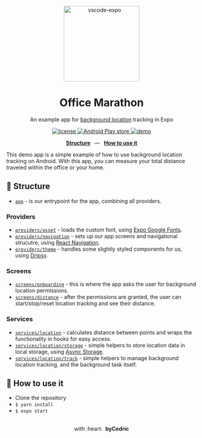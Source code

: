 <div align="center">
  <br/>
  <img src="https://raw.githubusercontent.com/byCedric/office-marathon/main/assets/icon.png" alt="vscode-expo" width="200">
  <br />
  <h1>Office Marathon</h1>
  <p>An example app for <a href="https://docs.expo.dev/versions/latest/sdk/location/#background-location-methods">background location</a> tracking in Expo</p>
  <p>
    <a href="https://github.com/bycedric/office-marathon/blob/master/LICENSE.md">
      <img src="https://img.shields.io/github/license/byCedric/office-marathon?style=flat-square" alt="license" />
    </a>
    <a href="https://play.google.com/store/apps/details?id=com.bycedric.officemarathon">
      <img src="https://img.shields.io/badge/android-play%20store-green?style=flat-square" alt="Android Play store" />
    </a>
    <a href="https://expo.dev/@bycedric/projects/office-marathon">
      <img src="https://img.shields.io/badge/demo-expo.dev-lightgrey.svg?style=flat-square" alt="demo" />
    </a>
  </p>
  <p>
    <a href="https://github.com/byCedric/office-marathon#-structure"><b>Structure</b></a>
    &ensp;&mdash;&ensp;
    <a href="https://github.com/byCedric/office-marathon#-how-to-use-it"><b>How to use it</b></a>
  </p>
</div>

This demo app is a simple example of how to use background location tracking on Android. With this app, you can measure your total distance traveled within the office or your home.

## 📁 Structure

- [`app`](./src/app.tsx) - is our entrypoint for the app, combining all providers.

### Providers

- [`providers/asset`](./src/providers/asset.tsx) - loads the custom font, using [Expo Google Fonts](https://github.com/expo/google-fonts).
- [`providers/navigation`](./src/providers/navigation.tsx) - sets up our app screens and navigational strucutre, using [React Navigation](https://reactnavigation.org/).
- [`providers/theme`](./src/providers/theme.tsx) - handles some slightly styled components for us, using [Dripsy](https://github.com/nandorojo/dripsy).

### Screens

- [`screens/onboarding`](./src/screens/onboarding.tsx) - this is where the app asks the user for background location permissions.
- [`screens/distance`](./src/screens/distance.tsx) - after the permissions are granted, the user can start/stop/reset location tracking and see their distance.

### Services

- [`services/location`](./src/services/location/index.ts) - calculates distance between points and wraps the functionality in hooks for easy access.
- [`services/location/storage`](./src/services/location/storage.ts) - simple helpers to store location data in local storage, using [Async Storage](https://github.com/react-native-async-storage/async-storage).
- [`services/location/track`](./src/services/location/track.ts) - simple helpers to manage background location tracking, and the background task itself.

## 🚀 How to use it

- Clone the repository
- `$ yarn install`
- `$ expo start`

<div align="center">
  <br />
  with&nbsp;:heart:&nbsp;&nbsp;<strong>byCedric</strong>
  <br />
</div>
